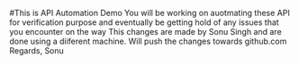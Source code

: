 #This is API Automation Demo
You will be working on auotmating these API for verification purpose and eventually be getting hold of any issues that you encounter on the way
This changes are made by Sonu Singh and are done using a diiferent machine.
Will push the changes towards github.com	
Regards,
Sonu
